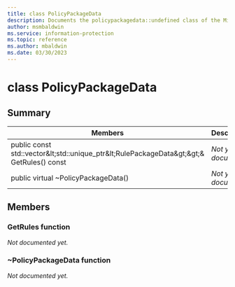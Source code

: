 ```yaml
---
title: class PolicyPackageData 
description: Documents the policypackagedata::undefined class of the Microsoft Information Protection (MIP) SDK.
author: msmbaldwin
ms.service: information-protection
ms.topic: reference
ms.author: mbaldwin
ms.date: 03/30/2023
---
```


# class PolicyPackageData 
  
## Summary
 Members                        | Descriptions                                
--------------------------------|---------------------------------------------
public const std::vector\&lt;std::unique_ptr\&lt;RulePackageData\&gt;\&gt;& GetRules() const  | _Not yet documented._
public virtual ~PolicyPackageData()  | _Not yet documented._
  
## Members
  
### GetRules function
_Not documented yet._

  
### ~PolicyPackageData function
_Not documented yet._
